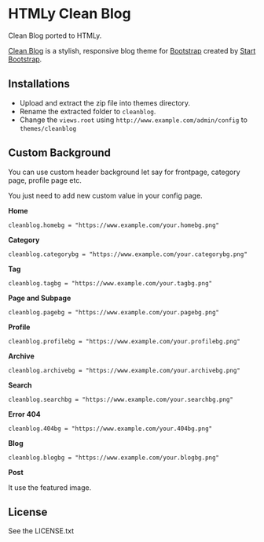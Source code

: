 # HTMLy Clean Blog

Clean Blog ported to HTMLy.

[Clean Blog](http://startbootstrap.com/template-overviews/clean-blog/) is a stylish, responsive blog theme for [Bootstrap](http://getbootstrap.com/) created by [Start Bootstrap](http://startbootstrap.com/).

## Installations 
 -  Upload and extract the zip file into themes directory.
 -  Rename the extracted folder to `cleanblog`.
 -  Change the `views.root` using `http://www.example.com/admin/config` to `themes/cleanblog`
 
## Custom Background

You can use custom header background let say for frontpage, category page, profile page etc. 

You just need to add new custom value in your config page. 

**Home**
```
cleanblog.homebg = "https://www.example.com/your.homebg.png"
```

**Category**
```
cleanblog.categorybg = "https://www.example.com/your.categorybg.png"
```

**Tag**
```
cleanblog.tagbg = "https://www.example.com/your.tagbg.png"
```

**Page and Subpage**
```
cleanblog.pagebg = "https://www.example.com/your.pagebg.png"
```

**Profile**
```
cleanblog.profilebg = "https://www.example.com/your.profilebg.png"
```

**Archive**
```
cleanblog.archivebg = "https://www.example.com/your.archivebg.png"
```

**Search**
```
cleanblog.searchbg = "https://www.example.com/your.searchbg.png"
```

**Error 404**
```
cleanblog.404bg = "https://www.example.com/your.404bg.png"
```

**Blog**
```
cleanblog.blogbg = "https://www.example.com/your.blogbg.png"
```

**Post**

It use the featured image.

## License

See the LICENSE.txt
